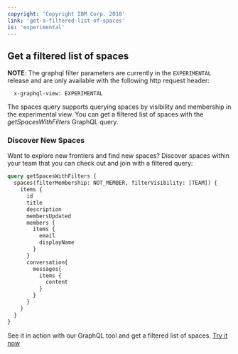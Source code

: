 ```yaml
---
copyright: 'Copyright IBM Corp. 2018'
link: 'get-a-filtered-list-of-spaces'
is: 'experimental'
---
```

## Get a filtered list of spaces

**NOTE**: The graphql filter parameters are currently in the `EXPERIMENTAL` release and are only available with the following http request header:

      x-graphql-view: EXPERIMENTAL

The spaces query supports querying spaces by visibility and membership in the experimental view. You can get a filtered list of spaces with the _getSpacesWithFilters_ GraphQL query.


### Discover New Spaces
Want to explore new frontiers and find new spaces? Discover spaces within your team that you can check out and join with a filtered query:

```graphql
query getSpacesWithFilters {
  spaces(filterMembership: NOT_MEMBER, filterVisibility: [TEAM]) {
    items {
      id
      title
      description
      membersUpdated
      members {
        items {
          email
          displayName
        }
      }
      conversation{
        messages{
          items {
            content
          }
        }
      }
    }
  }
}
```
See it in action with our GraphQL tool and get a filtered list of spaces. <a href="https://developer.watsonwork.ibm.com/tools/graphql?query=query%20getSpaces%20%7B%0A%20%20spaces(first%3A%2050)%20%7B%0A%20%20%20%20items%20%7B%0A%20%20%20%20%20%20title%0A%20%20%20%20%20%20id%0A%20%20%20%20%20%20description%0A%20%20%20%20%20%20membersUpdated%0A%20%20%20%20%20%20members%20%7B%0A%20%20%20%20%20%20%20%20items%20%7B%0A%20%20%20%20%20%20%20%20%20%20email%0A%20%20%20%20%20%20%20%20%20%20displayName%0A%20%20%20%20%20%20%20%20%7D%0A%20%20%20%20%20%20%7D%0A%20%20%20%20%20%20conversation%20%7B%0A%20%20%20%20%20%20%20%20messages%20%7B%0A%20%20%20%20%20%20%20%20%20%20items%20%7B%0A%20%20%20%20%20%20%20%20%20%20%20%20content%0A%20%20%20%20%20%20%20%20%20%20%7D%0A%20%20%20%20%20%20%20%20%7D%0A%20%20%20%20%20%20%7D%0A%20%20%20%20%7D%0A%20%20%7D%0A%7D%0A" target="_blank">Try it now</a>
